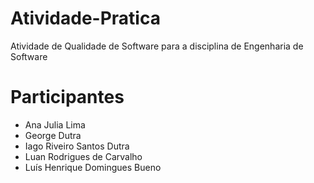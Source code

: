 # Atividade-Pratica
 Atividade de Qualidade de Software para a disciplina de Engenharia de Software

# Participantes
- Ana Julia Lima
- George Dutra
- Iago Riveiro Santos Dutra
- Luan Rodrigues de Carvalho
- Luís Henrique Domingues Bueno
